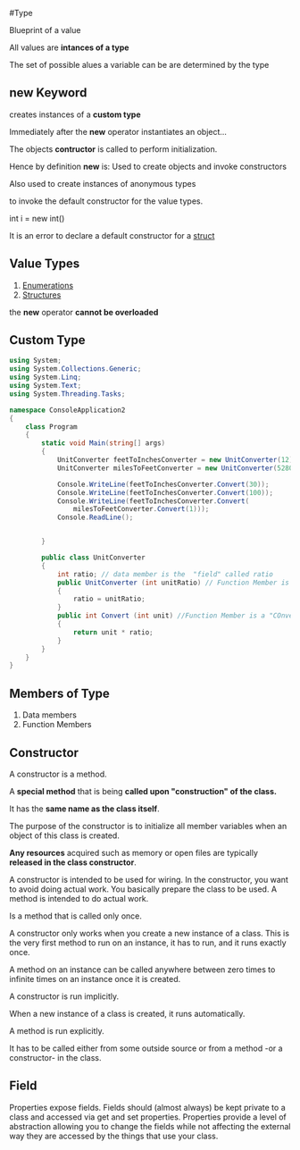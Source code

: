 #Type

Blueprint of a value

All values are **intances of a type**

The set of possible alues a variable can be are determined by the type

## new Keyword

creates instances of a **custom type**

Immediately after the **new** operator instantiates an object...

The objects **contructor** is called to perform initialization.

Hence by definition **new** is:
Used to create objects and invoke constructors

Also used to create instances of anonymous types 

to invoke the default constructor for the value types.

int i = new int()

It is an error to declare a default constructor for a [struct](struct.md)


## Value Types

1. [Enumerations](Enumerations.md)
2. [Structures](Structures.md)



the **new** operator **cannot be overloaded**



## Custom Type
```C#
using System;
using System.Collections.Generic;
using System.Linq;
using System.Text;
using System.Threading.Tasks;

namespace ConsoleApplication2
{
    class Program
    {
        static void Main(string[] args)
        {
            UnitConverter feetToInchesConverter = new UnitConverter(12);
            UnitConverter milesToFeetConverter = new UnitConverter(5280);

            Console.WriteLine(feetToInchesConverter.Convert(30));
            Console.WriteLine(feetToInchesConverter.Convert(100));
            Console.WriteLine(feetToInchesConverter.Convert(
                milesToFeetConverter.Convert(1)));
            Console.ReadLine();


        }

        public class UnitConverter
        {
            int ratio; // data member is the  "field" called ratio
            public UnitConverter (int unitRatio) // Function Member is a "UnitConverter" Constructor 
            {
                ratio = unitRatio;
            }
            public int Convert (int unit) //Function Member is a "COnvert"  Method
            {
                return unit * ratio;
            }
        }
    }
}

```

## Members of Type

1) Data members
2) Function Members

## Constructor

A constructor is a method.


A **special method** that is being **called upon "construction" of the class.**

It has the **same name as the class itself**.

The purpose of the constructor is to initialize all member variables when an object of this class is created. 

**Any resources** acquired such as memory or open files are typically **released in the class constructor**.

A constructor is intended to be used for wiring. 
In the constructor, you want to avoid doing actual work. 
You basically prepare the class to be used. 
A method is intended to do actual work.

Is a method that is called only once. 


A constructor only works when you create a new instance of a class. 
This is the very first method to run on an instance, it has to run, and it runs exactly once.

A method on an instance can be called anywhere between zero times to infinite times on an instance once it is created.

A constructor is run implicitly. 

When a new instance of a class is created, it runs automatically. 

A method is run explicitly. 

It has to be called either from some outside source or from a method -or a constructor- in the class.


## Field

Properties expose fields. Fields should (almost always) be kept private to a class and accessed via get and set properties. 
Properties provide a level of abstraction allowing you to change the fields while not affecting the external way they are accessed by the things that use your class.
